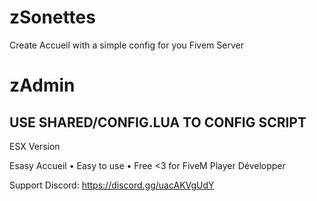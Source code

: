 # zSonettes
Create Accueil with a simple config for you Fivem Server

# zAdmin

## USE SHARED/CONFIG.LUA TO CONFIG SCRIPT

ESX Version 

Esasy Accueil
• Easy to use
• Free <3 for FiveM Player Développer

Support Discord: https://discord.gg/uacAKVgUdY
